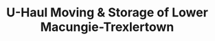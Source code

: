 ---
title: "U-Haul Moving & Storage of Lower Macungie-Trexlertown"
url: /macungie/u-haul-moving-and-storage-of-lower-macungie-trexlertown/
shop: storage rental
---